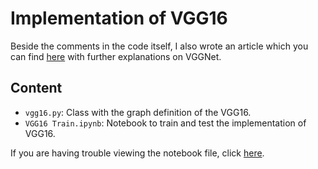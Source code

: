 # Implementation of VGG16

Beside the comments in the code itself, I also wrote an article 
which you can find [here](https://mohitjain.me/2018/06/07/vggnet/) with further explanations on VGGNet.

## Content

- `vgg16.py`: Class with the graph definition of the VGG16.
- `VGG16 Train.ipynb`: Notebook to train and test the implementation of VGG16.

If you are having trouble viewing the notebook file, click [here](http://nbviewer.jupyter.org/github/Natsu6767/VGG16-Tensorflow/blob/master/VGG16%20Train.ipynb).
